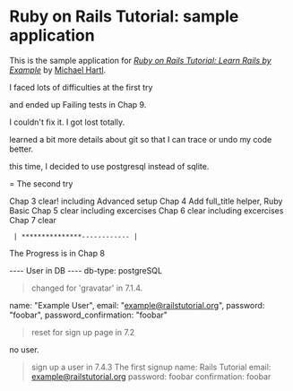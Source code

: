 # Ruby on Rails Tutorial: sample application

This is the sample application for
[*Ruby on Rails Tutorial: Learn Rails by Example*](http://railstutorial.org/)
by [Michael Hartl](http://michaelhartl.com/).

I faced lots of difficulties at the first try 

and ended up Failing tests in Chap 9. 

I couldn't fix it. I got lost totally.

learned a bit more details about git so that I can trace or undo my code better.

this time, I decided to use postgresql instead of sqlite. 

= The second try 
 
 Chap 3 clear! including Advanced setup
 Chap 4 Add full_title helper, Ruby Basic
 Chap 5 clear including excercises
 Chap 6 clear including excercises
 Chap 7 clear

     | ***************------------ |			

The Progress is in Chap 8 

---- User in DB ----
db-type: postgreSQL

> changed for 'gravatar' in 7.1.4.

name: "Example User",
email: "example@railstutorial.org",
password: "foobar",
password_confirmation: "foobar"

> reset for sign up page in 7.2

no user.

> sign up a user in 7.4.3 The first signup
name: Rails Tutorial
email: example@railstutorial.org
password: foobar
confirmation: foobar

